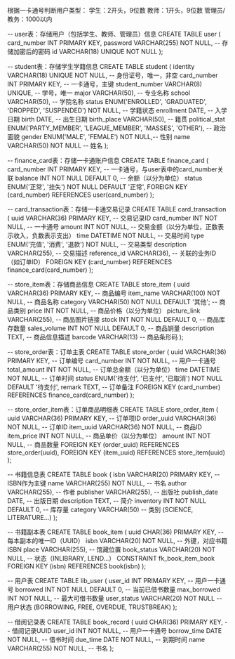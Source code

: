 根据一卡通号判断用户类型：
学生：2开头，9位数
教师：1开头，9位数
管理员/教务：1000以内

-- user表：存储用户（包括学生、教师、管理员）信息
CREATE TABLE user (
    card_number INT PRIMARY KEY,
    password VARCHAR(255) NOT NULL, -- 存储加密后的密码
    id VARCHAR(18) UNIQUE NOT NULL
);

-- student表：存储学生学籍信息
CREATE TABLE student (
    identity VARCHAR(18) UNIQUE NOT NULL,      -- 身份证号，唯一，非空
    card_number INT PRIMARY KEY,       -- 一卡通号，主键
    student_number VARCHAR(8) UNIQUE,      -- 学号，唯一
    major VARCHAR(50),                     -- 专业名称
    school VARCHAR(50),                    -- 学院名称
    status ENUM('ENROLLED', 'GRADUATED', 'DROPPED', 'SUSPENDED') NOT NULL, -- 学籍状态
    enrollment DATE,                       -- 入学日期
    birth DATE,                            -- 出生日期
    birth_place VARCHAR(50),              -- 籍贯
    political_stat ENUM('PARTY_MEMBER', 'LEAGUE_MEMBER', 'MASSES', 'OTHER'), -- 政治面貌
    gender ENUM('MALE', 'FEMALE') NOT NULL,-- 性别
    name VARCHAR(50) NOT NULL             -- 姓名
);

-- finance_card表：存储一卡通账户信息
CREATE TABLE finance_card (
    card_number INT PRIMARY KEY,        -- 一卡通号，与user表中的card_number关联
    balance INT NOT NULL DEFAULT 0,     -- 余额（以分为单位）
    status ENUM('正常', '挂失') NOT NULL DEFAULT '正常',
    FOREIGN KEY (card_number) REFERENCES user(card_number)
);

-- card_transaction表：存储一卡通交易记录
CREATE TABLE card_transaction (
    uuid VARCHAR(36) PRIMARY KEY,       -- 交易记录ID
    card_number INT NOT NULL,           -- 一卡通号
    amount INT NOT NULL,                -- 交易金额（以分为单位，正数表示收入，负数表示支出）
    time DATETIME NOT NULL,             -- 交易时间
    type ENUM('充值', '消费', '退款') NOT NULL, -- 交易类型
    description VARCHAR(255),           -- 交易描述
    reference_id VARCHAR(36),           -- 关联的业务ID（如订单ID）
    FOREIGN KEY (card_number) REFERENCES finance_card(card_number)
);

-- store_item表：存储商品信息
CREATE TABLE store_item (
    uuid VARCHAR(36) PRIMARY KEY,      -- 商品编号
    item_name VARCHAR(100) NOT NULL,   -- 商品名称
    category VARCHAR(50) NOT NULL DEFAULT '其他'; -- 商品类别
    price INT NOT NULL,                -- 商品价格（以分为单位）
    picture_link VARCHAR(255),         -- 商品图片链接
    stock INT NOT NULL DEFAULT 0,      -- 商品库存数量
    sales_volume INT NOT NULL DEFAULT 0, -- 商品销量
    description TEXT,                  -- 商品信息描述
    barcode VARCHAR(13)                -- 商品条形码
);

-- store_order表：订单主表
CREATE TABLE store_order (
    uuid VARCHAR(36) PRIMARY KEY,       -- 订单编号
    card_number INT NOT NULL,           -- 用户一卡通号
    total_amount INT NOT NULL,          -- 订单总金额（以分为单位）
    time DATETIME NOT NULL,             -- 订单时间
    status ENUM('待支付', '已支付', '已取消') NOT NULL DEFAULT '待支付',
    remark TEXT,                        -- 订单备注
    FOREIGN KEY (card_number) REFERENCES finance_card(card_number)
);

-- store_order_item表：订单商品明细表
CREATE TABLE store_order_item (
    uuid VARCHAR(36) PRIMARY KEY,       -- 订单项ID
    order_uuid VARCHAR(36) NOT NULL,    -- 订单ID
    item_uuid VARCHAR(36) NOT NULL,     -- 商品ID
    item_price INT NOT NULL,            -- 商品单价（以分为单位）
    amount INT NOT NULL,                -- 商品数量
    FOREIGN KEY (order_uuid) REFERENCES store_order(uuid),
    FOREIGN KEY (item_uuid) REFERENCES store_item(uuid)
);

-- 书籍信息表
CREATE TABLE book (
    isbn VARCHAR(20) PRIMARY KEY,         -- ISBN作为主键
    name VARCHAR(255) NOT NULL,           -- 书名
    author VARCHAR(255),                  -- 作者
    publisher VARCHAR(255),               -- 出版社
    publish_date DATE,                    -- 出版日期
    description TEXT,                     -- 简介
    inventory INT NOT NULL DEFAULT 0,     -- 库存量
    category VARCHAR(50)                  -- 类别 (SCIENCE, LITERATURE...)
);

-- 书籍副本表
CREATE TABLE book_item (
    uuid CHAR(36) PRIMARY KEY,            -- 每本副本的唯一ID（UUID）
    isbn VARCHAR(20) NOT NULL,            -- 外键，对应书籍ISBN
    place VARCHAR(255),                   -- 馆藏位置
    book_status VARCHAR(20) NOT NULL,     -- 状态（INLIBRARY, LEND...）
    CONSTRAINT fk_book_item_book FOREIGN KEY (isbn) REFERENCES book(isbn)
);


-- 用户表
CREATE TABLE lib_user (
    user_id INT PRIMARY KEY,              -- 用户一卡通号
    borrowed INT NOT NULL DEFAULT 0,      -- 当前已借书数量
    max_borrowed INT NOT NULL,            -- 最大可借书数量
    user_status VARCHAR(20) NOT NULL      -- 用户状态 (BORROWING, FREE, OVERDUE, TRUSTBREAK)
);

-- 借阅记录表
CREATE TABLE book_record (
    uuid CHAR(36) PRIMARY KEY,            -- 借阅记录UUID
    user_id INT NOT NULL,                 -- 用户一卡通号
    borrow_time DATE NOT NULL,            -- 借书时间
    due_time DATE NOT NULL,               -- 到期时间
    name VARCHAR(255) NOT NULL,           -- 书名
);

